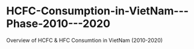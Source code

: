 # HCFC-Consumption-in-VietNam---Phase-2010---2020
Overview of HCFC &amp; HFC Consumtion in VietNam (2010-2020) 
